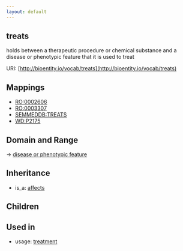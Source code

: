 ```yaml
---
layout: default
---
```


## treats


holds between a therapeutic procedure or chemical substance and a disease or phenotypic feature that it is used to treat 

URI: [http://bioentity.io/vocab/treats](http://bioentity.io/vocab/treats)
## Mappings

 * [RO:0002606](http://purl.obolibrary.org/obo/RO_0002606)
 * [RO:0003307](http://purl.obolibrary.org/obo/RO_0003307)
 * [SEMMEDDB:TREATS](http://purl.obolibrary.org/obo/SEMMEDDB_TREATS)
 * [WD:P2175](http://purl.obolibrary.org/obo/WD_P2175)

## Domain and Range

 -> [disease or phenotypic feature](DiseaseOrPhenotypicFeature.html)

## Inheritance

 *  is_a: [affects](affects.html)

## Children


## Used in

 *  usage: [treatment](Treatment.html)
